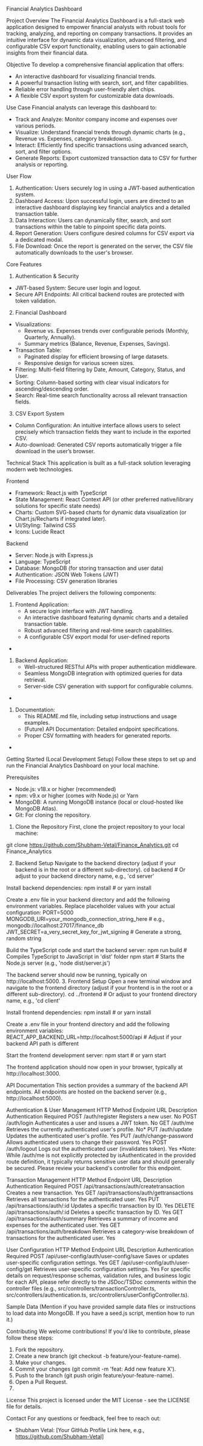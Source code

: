 
Financial Analytics Dashboard

Project Overview
The Financial Analytics Dashboard is a full-stack web application designed to empower financial analysts with robust tools for tracking, analyzing, and reporting on company transactions. It provides an intuitive interface for dynamic data visualization, advanced filtering, and configurable CSV export functionality, enabling users to gain actionable insights from their financial data.


Objective
To develop a comprehensive financial application that offers:
* An interactive dashboard for visualizing financial trends.
* A powerful transaction listing with search, sort, and filter capabilities.
* Reliable error handling through user-friendly alert chips.
* A flexible CSV export system for customizable data downloads.


Use Case
Financial analysts can leverage this dashboard to:
* Track and Analyze: Monitor company income and expenses over various periods.
* Visualize: Understand financial trends through dynamic charts (e.g., Revenue vs. Expenses, category breakdowns).
* Interact: Efficiently find specific transactions using advanced search, sort, and filter options.
* Generate Reports: Export customized transaction data to CSV for further analysis or reporting.

User Flow
1. Authentication: Users securely log in using a JWT-based authentication system.
2. Dashboard Access: Upon successful login, users are directed to an interactive dashboard displaying key financial analytics and a detailed transaction table.
3. Data Interaction: Users can dynamically filter, search, and sort transactions within the table to pinpoint specific data points.
4. Report Generation: Users configure desired columns for CSV export via a dedicated modal.
5. File Download: Once the report is generated on the server, the CSV file automatically downloads to the user's browser.


Core Features
1. Authentication & Security
* JWT-based System: Secure user login and logout.
* Secure API Endpoints: All critical backend routes are protected with token validation.

2. Financial Dashboard
* Visualizations:
    * Revenue vs. Expenses trends over configurable periods (Monthly, Quarterly, Annually).
    * Summary metrics (Balance, Revenue, Expenses, Savings).
* Transaction Table:
    * Paginated display for efficient browsing of large datasets.
    * Responsive design for various screen sizes.
* Filtering: Multi-field filtering by Date, Amount, Category, Status, and User.
* Sorting: Column-based sorting with clear visual indicators for ascending/descending order.
* Search: Real-time search functionality across all relevant transaction fields.


3. CSV Export System
* Column Configuration: An intuitive interface allows users to select precisely which transaction fields they want to include in the exported CSV.
* Auto-download: Generated CSV reports automatically trigger a file download in the user’s browser.

Technical Stack
This application is built as a full-stack solution leveraging modern web technologies.

Frontend
* Framework: React.js with TypeScript
* State Management: React Context API (or other preferred native/library solutions for specific state needs)
* Charts: Custom SVG-based charts for dynamic data visualization (or Chart.js/Recharts if integrated later).
* UI/Styling: Tailwind CSS
* Icons: Lucide React

Backend
* Server: Node.js with Express.js
* Language: TypeScript
* Database: MongoDB (for storing transaction and user data)
* Authentication: JSON Web Tokens (JWT)
* File Processing: CSV generation libraries


Deliverables
The project delivers the following components:
1. Frontend Application:
    * A secure login interface with JWT handling.
    * An interactive dashboard featuring dynamic charts and a detailed transaction table.
    * Robust advanced filtering and real-time search capabilities.
    * A configurable CSV export modal for user-defined reports
* 
1. Backend Application:
    * Well-structured RESTful APIs with proper authentication middleware.
    * Seamless MongoDB integration with optimized queries for data retrieval.
    * Server-side CSV generation with support for configurable columns.
* 
1. Documentation:
    * This README.md file, including setup instructions and usage examples.
    * (Future) API Documentation: Detailed endpoint specifications.
    * Proper CSV formatting with headers for generated reports.
* 
Getting Started (Local Development Setup)
Follow these steps to set up and run the Financial Analytics Dashboard on your local machine.


Prerequisites
* Node.js: v18.x or higher (recommended)
* npm: v9.x or higher (comes with Node.js) or Yarn
* MongoDB: A running MongoDB instance (local or cloud-hosted like MongoDB Atlas).
* Git: For cloning the repository.

1. Clone the Repository
First, clone the project repository to your local machine:


git clone https://github.com/Shubham-Vetal/Finance_Analytics.git
cd Finance_Analytics

2. Backend Setup
Navigate to the backend directory (adjust if your backend is in the root or a different sub-directory).
cd backend # Or adjust to your backend directory name, e.g., 'cd server'

Install backend dependencies:
npm install # or yarn install

Create a .env file in your backend directory and add the following environment variables. Replace placeholder values with your actual configuration:
PORT=5000
MONGODB_URI=your_mongodb_connection_string_here # e.g., mongodb://localhost:27017/finance_db
JWT_SECRET=a_very_secret_key_for_jwt_signing # Generate a strong, random string

Build the TypeScript code and start the backend server:
npm run build # Compiles TypeScript to JavaScript in 'dist' folder
npm start     # Starts the Node.js server (e.g., 'node dist/server.js')

The backend server should now be running, typically on http://localhost:5000.
3. Frontend Setup
Open a new terminal window and navigate to the frontend directory (adjust if your frontend is in the root or a different sub-directory).
cd ../frontend # Or adjust to your frontend directory name, e.g., 'cd client'

Install frontend dependencies:
npm install # or yarn install

Create a .env file in your frontend directory and add the following environment variables:
REACT_APP_BACKEND_URL=http://localhost:5000/api # Adjust if your backend API path is different

Start the frontend development server:
npm start # or yarn start

The frontend application should now open in your browser, typically at http://localhost:3000.

API Documentation
This section provides a summary of the backend API endpoints. All endpoints are hosted on the backend server (e.g., http://localhost:5000).

Authentication & User Management
HTTP Method	Endpoint URL	Description	Authentication Required
POST	/auth/register	Registers a new user.	No
POST	/auth/login	Authenticates a user and issues a JWT token.	No
GET	/auth/me	Retrieves the currently authenticated user's profile.	No*
PUT	/auth/update	Updates the authenticated user's profile.	Yes
PUT	/auth/change-password	Allows authenticated users to change their password.	Yes
POST	/auth/logout	Logs out the authenticated user (invalidates token).	Yes
*Note: While /auth/me is not explicitly protected by isAuthenticated in the provided route definition, it typically returns sensitive user data and should generally be secured. Please review your backend's controller for this endpoint.


Transaction Management
HTTP Method	Endpoint URL	Description	Authentication Required
POST	/api/transactions/auth/createtransaction	Creates a new transaction.	Yes
GET	/api/transactions/auth/gettransactions	Retrieves all transactions for the authenticated user.	Yes
PUT	/api/transactions/auth/:id	Updates a specific transaction by ID.	Yes
DELETE	/api/transactions/auth/:id	Deletes a specific transaction by ID.	Yes
GET	/api/transactions/auth/summary	Retrieves a summary of income and expenses for the authenticated user.	Yes
GET	/api/transactions/auth/breakdown	Retrieves a category-wise breakdown of transactions for the authenticated user.	Yes


User Configuration
HTTP Method	Endpoint URL	Description  Authentication Required
POST	/api/user-config/auth/user-config/save	Saves or updates user-specific configuration settings.	Yes
GET	/api/user-config/auth/user-config/get	Retrieves user-specific configuration settings.	Yes
For specific details on request/response schemas, validation rules, and business logic for each API, please refer directly to the JSDoc/TSDoc comments within the controller files (e.g., src/controllers/transactionController.ts, src/controllers/authentication.ts, src/controllers/userConfigController.ts).


Sample Data
(Mention if you have provided sample data files or instructions to load data into MongoDB. If you have a seed.js script, mention how to run it.)


Contributing
We welcome contributions! If you'd like to contribute, please follow these steps:
1. Fork the repository.
2. Create a new branch (git checkout -b feature/your-feature-name).
3. Make your changes.
4. Commit your changes (git commit -m 'feat: Add new feature X').
5. Push to the branch (git push origin feature/your-feature-name).
6. Open a Pull Request.
7. 
License
This project is licensed under the MIT License - see the LICENSE file for details.


Contact
For any questions or feedback, feel free to reach out:
* Shubham Vetal: [Your GitHub Profile Link here, e.g., https://github.com/Shubham-Vetal]

